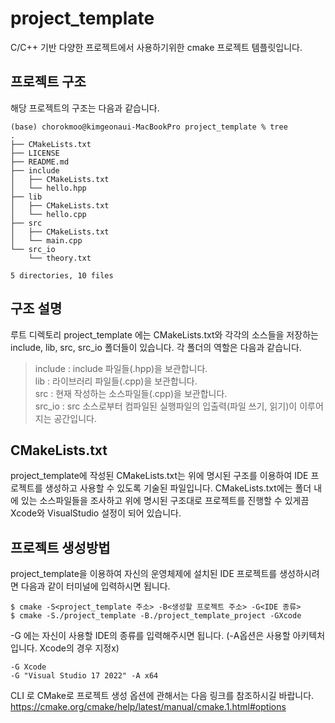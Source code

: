 # project_template
C/C++ 기반 다양한 프로젝트에서 사용하기위한 cmake 프로젝트 템플릿입니다.

## 프로젝트 구조
해당 프로젝트의 구조는 다음과 같습니다.

    (base) chorokmoo@kimgeonaui-MacBookPro project_template % tree    
    .
    ├── CMakeLists.txt
    ├── LICENSE
    ├── README.md
    ├── include
    │   ├── CMakeLists.txt
    │   └── hello.hpp
    ├── lib
    │   ├── CMakeLists.txt
    │   └── hello.cpp
    ├── src
    │   ├── CMakeLists.txt
    │   └── main.cpp
    └── src_io
        └── theory.txt

    5 directories, 10 files

## 구조 설명
루트 디렉토리 project_template 에는 CMakeLists.txt와 각각의 소스들을 저장하는 include, lib, src, src_io 폴더들이 있습니다. 각 폴더의 역할은 다음과 같습니다.

>include : include 파일들(.hpp)을 보관합니다.   
>lib : 라이브러리 파일들(.cpp)을 보관합니다.   
>src : 현재 작성하는 소스파일들(.cpp)을 보관합니다.   
>src_io : src 소스로부터 컴파일된 실행파일의 입출력(파일 쓰기, 읽기)이 이루어지는 공간입니다.

## CMakeLists.txt
project_template에 작성된 CMakeLists.txt는 위에 명시된 구조를 이용하여 IDE 프로젝트를 생성하고 사용할 수 있도록 기술된 파일입니다. CMakeLists.txt에는 폴더 내에 있는 소스파일들을 조사하고 위에 명시된 구조대로 프로젝트를 진행할 수 있게끔 Xcode와 VisualStudio 설정이 되어 있습니다.

## 프로젝트 생성방법
project_template을 이용하여 자신의 운영체제에 설치된 IDE 프로젝트를 생성하시려면 다음과 같이 터미널에 입력하시면 됩니다.

    $ cmake -S<project_template 주소> -B<생성할 프로젝트 주소> -G<IDE 종류>
    $ cmake -S./project_template -B./project_template_project -GXcode

-G 에는 자신이 사용할 IDE의 종류를 입력해주시면 됩니다. (-A옵션은 사용할 아키텍처입니다. Xcode의 경우 지정x)

    -G Xcode
    -G "Visual Studio 17 2022" -A x64

CLI 로 CMake로 프로젝트 생성 옵션에 관해서는 다음 링크를 참조하시길 바랍니다. https://cmake.org/cmake/help/latest/manual/cmake.1.html#options

